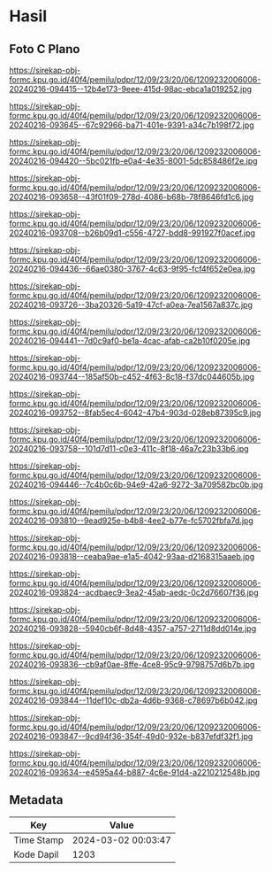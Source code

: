 # Hasil

## Foto C Plano

https://sirekap-obj-formc.kpu.go.id/40f4/pemilu/pdpr/12/09/23/20/06/1209232006006-20240216-094415--12b4e173-9eee-415d-98ac-ebca1a019252.jpg

https://sirekap-obj-formc.kpu.go.id/40f4/pemilu/pdpr/12/09/23/20/06/1209232006006-20240216-093645--67c92966-ba71-401e-9391-a34c7b198f72.jpg

https://sirekap-obj-formc.kpu.go.id/40f4/pemilu/pdpr/12/09/23/20/06/1209232006006-20240216-094420--5bc021fb-e0a4-4e35-8001-5dc858486f2e.jpg

https://sirekap-obj-formc.kpu.go.id/40f4/pemilu/pdpr/12/09/23/20/06/1209232006006-20240216-093658--43f01f09-278d-4086-b68b-78f8646fd1c6.jpg

https://sirekap-obj-formc.kpu.go.id/40f4/pemilu/pdpr/12/09/23/20/06/1209232006006-20240216-093708--b26b09d1-c556-4727-bdd8-991927f0acef.jpg

https://sirekap-obj-formc.kpu.go.id/40f4/pemilu/pdpr/12/09/23/20/06/1209232006006-20240216-094436--66ae0380-3767-4c63-9f95-fcf4f652e0ea.jpg

https://sirekap-obj-formc.kpu.go.id/40f4/pemilu/pdpr/12/09/23/20/06/1209232006006-20240216-093726--3ba20326-5a19-47cf-a0ea-7ea1567a837c.jpg

https://sirekap-obj-formc.kpu.go.id/40f4/pemilu/pdpr/12/09/23/20/06/1209232006006-20240216-094441--7d0c9af0-be1a-4cac-afab-ca2b10f0205e.jpg

https://sirekap-obj-formc.kpu.go.id/40f4/pemilu/pdpr/12/09/23/20/06/1209232006006-20240216-093744--185af50b-c452-4f63-8c18-f37dc044605b.jpg

https://sirekap-obj-formc.kpu.go.id/40f4/pemilu/pdpr/12/09/23/20/06/1209232006006-20240216-093752--8fab5ec4-6042-47b4-903d-028eb87395c9.jpg

https://sirekap-obj-formc.kpu.go.id/40f4/pemilu/pdpr/12/09/23/20/06/1209232006006-20240216-093758--101d7d11-c0e3-411c-8f18-46a7c23b33b6.jpg

https://sirekap-obj-formc.kpu.go.id/40f4/pemilu/pdpr/12/09/23/20/06/1209232006006-20240216-094446--7c4b0c6b-94e9-42a6-9272-3a709582bc0b.jpg

https://sirekap-obj-formc.kpu.go.id/40f4/pemilu/pdpr/12/09/23/20/06/1209232006006-20240216-093810--9ead925e-b4b8-4ee2-b77e-fc5702fbfa7d.jpg

https://sirekap-obj-formc.kpu.go.id/40f4/pemilu/pdpr/12/09/23/20/06/1209232006006-20240216-093818--ceaba9ae-e1a5-4042-93aa-d2168315aaeb.jpg

https://sirekap-obj-formc.kpu.go.id/40f4/pemilu/pdpr/12/09/23/20/06/1209232006006-20240216-093824--acdbaec9-3ea2-45ab-aedc-0c2d76607f36.jpg

https://sirekap-obj-formc.kpu.go.id/40f4/pemilu/pdpr/12/09/23/20/06/1209232006006-20240216-093828--5940cb6f-8d48-4357-a757-2711d8dd014e.jpg

https://sirekap-obj-formc.kpu.go.id/40f4/pemilu/pdpr/12/09/23/20/06/1209232006006-20240216-093836--cb9af0ae-8ffe-4ce8-95c9-9798757d6b7b.jpg

https://sirekap-obj-formc.kpu.go.id/40f4/pemilu/pdpr/12/09/23/20/06/1209232006006-20240216-093844--11def10c-db2a-4d6b-9368-c78697b6b042.jpg

https://sirekap-obj-formc.kpu.go.id/40f4/pemilu/pdpr/12/09/23/20/06/1209232006006-20240216-093847--9cd94f36-354f-49d0-932e-b837efdf32f1.jpg

https://sirekap-obj-formc.kpu.go.id/40f4/pemilu/pdpr/12/09/23/20/06/1209232006006-20240216-093634--e4595a44-b887-4c6e-91d4-a2210212548b.jpg


## Metadata

| Key        | Value               |
| ---------- | ------------------- |
| Time Stamp | 2024-03-02 00:03:47 |
| Kode Dapil | 1203                |



